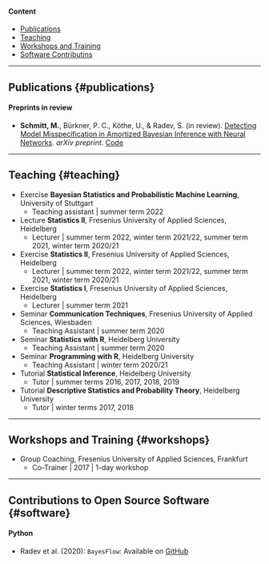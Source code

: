 #### Content

- [Publications](#publications)
- [Teaching](#teaching)
- [Workshops and Training](#workshops)
- [Software Contributins](#software)

----

## Publications {#publications}

#### Preprints in review

- **Schmitt, M.**, Bürkner, P. C., Köthe, U., & Radev, S. (in review). [Detecting Model Misspecification in Amortized Bayesian Inference with Neural Networks](https://arxiv.org/abs/2112.08866). *arXiv preprint*. [Code](https://github.com/marvinschmitt/ModelMisspecificationBF)

----

## Teaching {#teaching}

- Exercise **Bayesian Statistics and Probabilistic Machine Learning**, University of Stuttgart
  - Teaching assistant | summer term 2022
- Lecture **Statistics II**, Fresenius University of Applied Sciences, Heidelberg
  - Lecturer | summer term 2022, winter term 2021/22, summer term 2021, winter term 2020/21
- Exercise **Statistics II**, Fresenius University of Applied Sciences, Heidelberg
  - Lecturer | summer term 2022, winter term 2021/22, summer term 2021, winter term 2020/21
- Exercise **Statistics I**, Fresenius University of Applied Sciences, Heidelberg
  - Lecturer | summer term 2021
- Seminar **Communication Techniques**, Fresenius University of Applied Sciences, Wiesbaden
  - Teaching Assistant | summer term 2020
- Seminar **Statistics with R**, Heidelberg University
  - Teaching Assistant | summer term 2020
- Seminar **Programming with R**, Heidelberg University
  - Teaching Assistant | winter term 2020/21
- Tutorial **Statistical Inference**, Heidelberg University
  - Tutor | summer terms 2016, 2017, 2018, 2019
- Tutorial **Descriptive Statistics and Probability Theory**, Heidelberg University
  - Tutor | winter terms 2017, 2018
  
----
  
## Workshops and Training {#workshops}

- Group Coaching, Fresenius University of Applied Sciences, Frankfurt
  - Co-Trainer | 2017 | 1-day workshop

----

## Contributions to Open Source Software {#software}

#### Python

- Radev et al. (2020): `BayesFlow`: Available on [GitHub](https://github.com/stefanradev93/BayesFlow)